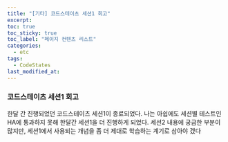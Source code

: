 ```yaml
---
title: "[기타] 코드스테이츠 세션1 회고"
excerpt:
toc: true
toc_sticky: true
toc_label: "페이지 컨텐츠 리스트"
categories:
  - etc
tags:
  - CodeStates
last_modified_at:
---
```


### 코드스테이츠 세션1 회고

한달 간 진행되었던 코드스테이츠 세션1이 종료되었다. 나는 아쉽에도 세션별 테스트인 HA에 통과하지 못해 한달간 세션1을 더 진행하게 되었다. 세션2 내용에 궁금한 부분이 많지만, 세션1에서 사용되는 개념을 좀 더 제대로 학습하는 계기로 삼아야 겠다